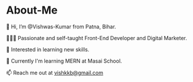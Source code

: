 # About-Me

👋 Hi, I’m @Vishwas-Kumar from Patna, Bihar.

👨🏻‍💻 Passionate and self-taught Front-End Developer and Digital Marketer.

👀 Interested in learning new skills.

🌱 Currently I'm learning MERN at Masai School.

📫 Reach me out at vishkkb@gmail.com
